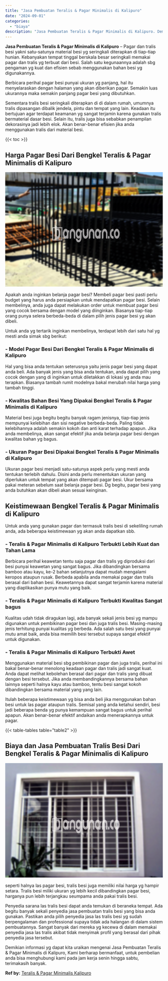 ```yaml
---
title: "Jasa Pembuatan Teralis & Pagar Minimalis di Kalipuro"
date: "2024-09-01"
categories: 
  - "biaya"
description: "Jasa Pembuatan Teralis & Pagar Minimalis di Kalipuro. Demikian informasi yg dapat kita uraikan mengenai Jasa Pembuatan Teralis & Pagar Minimalis di Kalipuro,..."
---
```


**Jasa Pembuatan Teralis & Pagar Minimalis di Kalipuro** – Pagar dan tralis besi yakni satu-satunya material besi yg seringkali diterapkan di tiap-tiap hunian. Kebanyakan tempat tinggal berskala besar seringkali memakai pagar dan tralis yg terbuat dari besi. Salah satu kegunaannya adalah sbg pengaman yg kuat dan efisien sebab menggunakan bahan besi yg digunakannya.

Berbicara perihal pagar besi punyai ukuran yg panjang, hal itu menyelaraskan dengan halaman yang akan diberikan pagar. Semakin luas ukurannya maka semakin panjang pagar besi yang dibutuhkan.

Sementara tralis besi seringkali diterapkan di di dalam rumah, umumnya tralis dipasangan dibalik jendela, pintu dan tempat yang lain. Keadaan itu bertujuan agar terdapat keamanan yg sangat terjamin karena gunakan tralis bermaterial dasar besi. Selain itu, tralis juga bisa sebabkan penampilan dekorasinya jadi lebih elok. Akan benar-benar efisien jika anda menggunakan tralis dari material besi.

{{< toc >}}

## Harga Pagar Besi Dari Bengkel Teralis & Pagar Minimalis di Kalipuro

![Jasa Pembuatan Teralis & Pagar Minimalis di Kalipuro](/images/pagar-minimalis-murah-31.png)

Apakah anda inginkan belanja pagar besi? Membeli pagar besi pasti perlu budget yang harus anda persiapkan untuk mendapatkan pagar besi. Selain membelinya, anda juga dapat melakukan order untuk membuat pagar besi yang cocok bersama dengan model yang diinginkan. Biasanya tiap-tiap orang punya selera berbeda-beda di dalam pilih jenis pagar besi yg akan dibeli.

Untuk anda yg tertarik inginkan membelinya, terdapat lebih dari satu hal yg mesti anda simak sbg berikut:
### \- Model Pagar Besi Dari Bengkel Teralis & Pagar Minimalis di Kalipuro

Hal yang bisa anda tentukan seterusnya yaitu jenis pagar besi yang dapat anda beli. Ada banyak jenis yang bisa anda tentukan, anda dapat pilih yang cocok dengan yang di inginkan untuk diletakkan di lokasi yg anda mau terapkan. Biasanya tambah rumit modelnya bakal merubah nilai harga yang tambah tinggi.

### \- Kwalitas Bahan Besi Yang Dipakai Bengkel Teralis & Pagar Minimalis di Kalipuro

Material besi juga begitu begitu banyak ragam jenisnya, tiap-tiap jenis mempunyai kelebihan dan sisi negative berbeda-beda. Paling tidak kelebihannya adalah semakin kokoh dan anti karat terhadap apapun. Jika anda membelinya, akan sangat efektif jika anda belanja pagar besi dengan kwalitas bahan yg bagus.

### \- Ukuran Pagar Besi Dipakai Bengkel Teralis & Pagar Minimalis di Kalipuro

Ukuran pagar besi menjadi satu-satunya aspek perlu yang mesti anda tentukan terlebih dahulu. Disini anda perlu menentukan ukuran yang diperlukan untuk tempat yang akan ditempati pagar besi. Ukur bersama pakai meteran sebelum saat belanja pagar besi. Dg begitu, pagar besi yang anda butuhkan akan dibeli akan sesuai keinginan.

## Keistimewaan Bengkel Teralis & Pagar Minimalis di Kalipuro

Untuk anda yang gunakan pagar dan termasuk tralis besi di sekeliling rumah anda, ada beberapa keistimewaan yg akan anda dapatkan sbb.

### \- Teralis & Pagar Minimalis di Kalipuro Terbukti Lebih Kuat dan Tahan Lama

Berbicara perihal keawetan tentu saja pagar dan tralis yg diproduksi dari besi punyai keawetan yang sangat bagus. Jika dibandingkan bersama bamboo atau kayu, ke-2 bahan selanjutnya dapat mudah mengalami keropos ataupun rusak. Berbeda apabila anda memakai pagar dan tralis berasal dari bahan besi. Keawetannya dapat sangat terjamin karena material yang diaplikasikan punya mutu yang baik.

### \- Teralis & Pagar Minimalis di Kalipuro Terbukti Kwalitas Sangat bagus

Kualitas udah tidak diragukan lagi, ada banyak sekali jenis besi yg mampu digunakan untuk pembikinan pagar besi dan juga tralis besi. Masing-masing jenis terhitung punyai kualitas yg berbeda. Ada salah satu besi yang punyai mutu amat baik, anda bisa memilih besi tersebut supaya sangat efektif untuk digunakan.

### \- Teralis & Pagar Minimalis di Kalipuro Terbukti Awet

Menggunakan material besi sbg pembikinan pagar dan juga tralis, perihal ini bakal benar-benar menolong keadaan pagar dan tralis jadi sangat kuat. Anda dapat melihat kebolehan berasal dari pagar dan tralis yang dibuat dengan besi tersebut. Jika anda membandingkannya bersama bahan lainnya seperti halnya kayu atau bamboo, tentu besi sangat kokoh dibandingkan bersama material yang yang lain.

Itulah beberapa keistimewaan yg bisa anda beli jika menggunakan bahan besi untuk las pagar ataupun tralis. Semisal yang anda ketahui sendiri, besi jadi beberapa benda yg punya kemampuan sangat bagus untuk perihal apapun. Akan benar-benar efektif andaikan anda menerapkannya untuk pagar.

{{< table-tables table="table2" >}}

## Biaya dan Jasa Pembuatan Tralis Besi Dari Bengkel Teralis & Pagar Minimalis di Kalipuro

![Jasa Pembuatan Teralis & Pagar Minimalis di Kalipuro](/images/teralis-minimalis-murah-46.png)

seperti halnya las pagar besi, tralis besi juga memiliki nilai harga yg hampir setara. Tralis besi miliki ukuran yg lebih kecil dibandingkan pagar besi, harganya pun lebih terjangkau seumpama anda pakai tralis besi.

Penyedia sarana las tralis besi dapat anda temukan di beraneka tempat. Ada begitu banyak sekali penyedia jasa pembuatan tralis besi yang bisa anda gunakan. Pastikan anda pilih penyedia jasa las tralis besi yg sudah berpengalaman dan professional supaya tidak ada halangan di dalam sistem pembuatannya. Sangat banyak dari mereka yg kecewa di dalam memakai penyedia jasa las tralis akibat tidak menyimak profil yang berasal dari pihak penyedia jasa tersebut.

Demikian informasi yg dapat kita uraikan mengenai Jasa Pembuatan Teralis & Pagar Minimalis di Kalipuro, Kami berharap bermanfaat, untuk pembelian anda bisa menghubungi kami pada jam kerja senin hingga sabtu, terimakasih banyak.

**Ref by:** [Teralis & Pagar Minimalis Kalipuro](https://id.wikipedia.org/wiki/Teralis)
